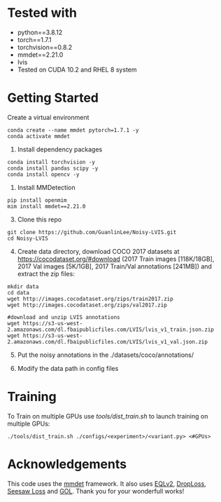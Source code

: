 

<h1> Tested with </h1>
<div>
 <ul>
  <li>python==3.8.12</li>
  <li>torch==1.7.1</li>
  <li>torchvision==0.8.2</li>
  <li>mmdet==2.21.0</li>
  <li>lvis</li>
  <li>Tested on CUDA 10.2 and RHEL 8 system</li>
</ul> 
</div>


<h1> Getting Started </h1>
Create a virtual environment

```
conda create --name mmdet pytorch=1.7.1 -y
conda activate mmdet
```

1. Install dependency packages
```
conda install torchvision -y
conda install pandas scipy -y
conda install opencv -y
```

1. Install MMDetection
```
pip install openmim
mim install mmdet==2.21.0
```
3. Clone this repo
```
git clone https://github.com/GuanlinLee/Noisy-LVIS.git
cd Noisy-LVIS
```
4. Create data directory, download COCO 2017 datasets at https://cocodataset.org/#download (2017 Train images [118K/18GB], 2017 Val images [5K/1GB], 2017 Train/Val annotations [241MB]) and extract the zip files:
```
mkdir data
cd data
wget http://images.cocodataset.org/zips/train2017.zip
wget http://images.cocodataset.org/zips/val2017.zip

#download and unzip LVIS annotations
wget https://s3-us-west-2.amazonaws.com/dl.fbaipublicfiles.com/LVIS/lvis_v1_train.json.zip
wget https://s3-us-west-2.amazonaws.com/dl.fbaipublicfiles.com/LVIS/lvis_v1_val.json.zip

```
5. Put the noisy annotations in the ./datasets/coco/annotations/

6. Modify the data path in config files

<h1>Training</h1>
To Train on multiple GPUs use <i>tools/dist_train.sh</i> to launch training on multiple GPUs:

```
./tools/dist_train.sh ./configs/<experiment>/<variant.py> <#GPUs>
```


     
<h1> Acknowledgements </h1>
     This code uses the <a href='https://github.com/open-mmlab/mmdetection'>mmdet</a> framework. It also uses <a href='https://github.com/tztztztztz/eqlv2'>EQLv2</a>, <a href='https://github.com/timy90022/DropLoss'>DropLoss</a>, <a href='https://github.com/open-mmlab/mmdetection'>Seesaw Loss</a> and <a href='https://github.com/kostas1515/GOL'>GOL</a>. Thank you for your wonderfull works! 
     

     
